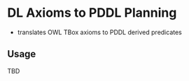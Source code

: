 # DL Axioms to PDDL Planning

- translates OWL TBox axioms to PDDL derived predicates

## Usage
TBD
